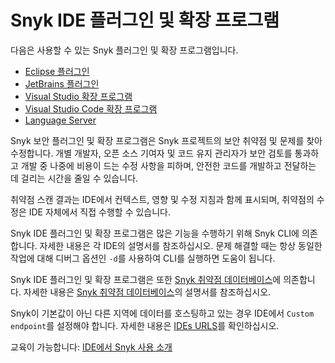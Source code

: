 # Snyk IDE 플러그인 및 확장 프로그램

다음은 사용할 수 있는 Snyk 플러그인 및 확장 프로그램입니다.

* [Eclipse 플러그인](eclipse-plugin/)
* [JetBrains 플러그인](jetbrains-plugins/)
* [Visual Studio 확장 프로그램](visual-studio-extension/)
* [Visual Studio Code 확장 프로그램](visual-studio-code-extension/)
* [Language Server](snyk-language-server/)

Snyk 보안 플러그인 및 확장 프로그램은 Snyk 프로젝트의 보안 취약점 및 문제를 찾아 수정합니다. 개별 개발자, 오픈 소스 기여자 및 코드 유지 관리자가 보안 검토를 통과하고 개발 중 나중에 비용이 드는 수정 사항을 피하며, 안전한 코드를 개발하고 전달하는 데 걸리는 시간을 줄일 수 있습니다.

취약점 스캔 결과는 IDE에서 컨텍스트, 영향 및 수정 지침과 함께 표시되며, 취약점의 수정은 IDE 자체에서 직접 수행할 수 있습니다.

Snyk IDE 플러그인 및 확장 프로그램은 많은 기능을 수행하기 위해 Snyk CLI에 의존합니다. 자세한 내용은 각 IDE의 설명서를 참조하십시오. 문제 해결할 때는 항상 동일한 작업에 대해 디버그 옵션인 `-d`를 사용하여 CLI를 실행하면 도움이 됩니다.

Snyk IDE 플러그인 및 확장 프로그램은 또한 [Snyk 취약점 데이터베이스](https://security.snyk.io/)에 의존합니다. 자세한 내용은 [Snyk 취약점 데이터베이스](../../scan-with-snyk/snyk-open-source/manage-vulnerabilities/snyk-vulnerability-database.md)의 설명서를 참조하십시오.

Snyk이 기본값이 아닌 다른 지역에 데이터를 호스팅하고 있는 경우 IDE에서 `Custom endpoint`를 설정해야 합니다. 자세한 내용은 [IDEs URLS](../../working-with-snyk/regional-hosting-and-data-residency.md#ides-urls)를 확인하십시오.

교육이 가능합니다: [IDE에서 Snyk 사용 소개](https://learn.snyk.io/lesson/snyk-in-an-ide/)
